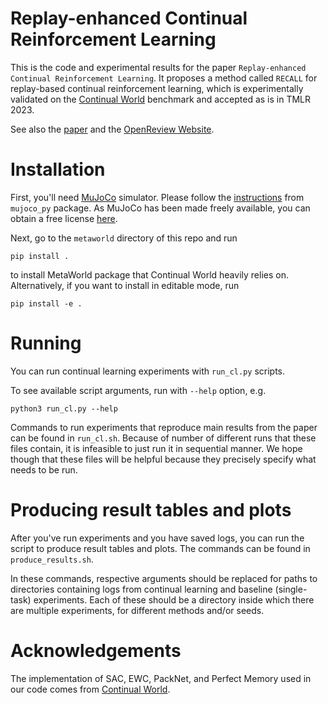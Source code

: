 # Replay-enhanced Continual Reinforcement Learning

This is the code and experimental results for the paper `Replay-enhanced Continual Reinforcement Learning`. 
It proposes a method called `RECALL` for replay-based continual reinforcement learning, which is experimentally
validated on the [Continual World](https://github.com/awarelab/continual_world) benchmark and accepted as is in TMLR 2023.

See also the [paper](https://openreview.net/pdf?id=91hfMEUukm) and
the [OpenReview Website](https://openreview.net/forum?id=91hfMEUukm).


# Installation

First, you'll need [MuJoCo](http://www.mujoco.org/) simulator. Please follow
the [instructions](https://github.com/openai/mujoco-py#install-mujoco)
from `mujoco_py` package. As MuJoCo has been made freely available, you can obtain a free
license [here](https://www.roboti.us/license.html).

Next, go to the `metaworld` directory of this repo and run

`pip install .`

to install MetaWorld package that Continual World heavily relies on. 
Alternatively, if you want to install in editable mode, run

`pip install -e .`


# Running

You can run continual learning experiments with `run_cl.py` scripts.

To see available script arguments, run with `--help` option, e.g.

`python3 run_cl.py --help`

Commands to run experiments that reproduce main results from the paper can be found
in `run_cl.sh`. Because of number of different runs that
these files contain, it is infeasible to just run it in sequential manner. We hope though that these files will be
helpful because they precisely specify what needs to be run.


# Producing result tables and plots

After you've run experiments and you have saved logs, you can run the script to produce result tables and plots.
The commands can be found in `produce_results.sh`.

In these commands, respective arguments should be replaced for paths to directories containing logs from continual
learning and baseline (single-task) experiments. Each of these should be a directory inside which there are multiple experiments, for different 
methods and/or seeds.


# Acknowledgements

The implementation of SAC, EWC, PackNet, and Perfect Memory used in our code comes from
[Continual World](https://github.com/awarelab/continual_world).
